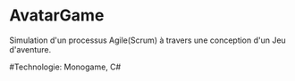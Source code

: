  # AvatarGame
Simulation d'un processus Agile(Scrum) à travers une conception d'un Jeu d'aventure. 

#Technologie: Monogame, C#
